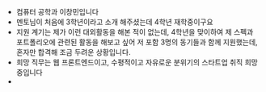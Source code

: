 - 컴퓨터 공학과 이창민입니다
- 멘토님이 처음에 3학년이라고 소개 해주셨는데 4학년 재학중이구요
- 지원 계기는 제가 이런 대외활동을 해본 적이 없는데, 4학년을 맞이하여 제 스펙과 포트폴리오에 관련된 활동을 해보고 싶어 저 포함 3명의 동기들과 함께 지원했는데, 혼자만 합격해 조금 두려운 상황입니다.
- 희망 직무는 웹 프론트엔드이고, 수평적이고 자유로운 분위기의 스타트업 취직 희망중입니다
- 